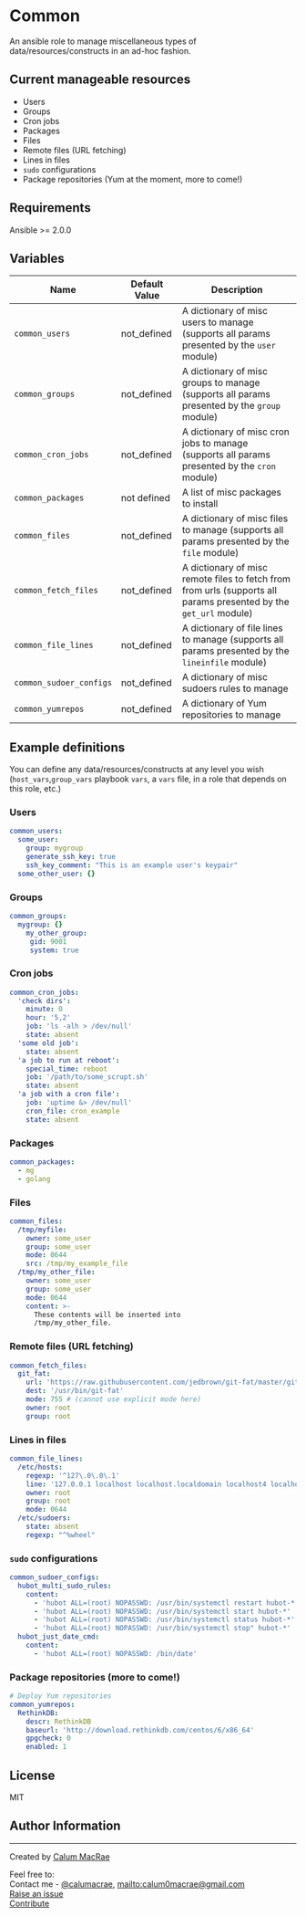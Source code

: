 Common
======
An ansible role to manage miscellaneous types of data/resources/constructs in an ad-hoc fashion.

Current manageable resources
----------------------------
- Users
- Groups
- Cron jobs
- Packages 
- Files
- Remote files (URL fetching)
- Lines in files
- `sudo` configurations
- Package repositories (Yum at the moment, more to come!)

Requirements
------------
Ansible >= 2.0.0

Variables
---------
|     Name     |     Default Value    |    Description     |
|---------------------------|-----------------------|------------------------------------|
| `common_users` | not_defined | A dictionary of misc users to manage (supports all params presented by the `user` module) |
| `common_groups` | not_defined | A dictionary of misc groups to manage (supports all params presented by the `group` module) |
| `common_cron_jobs` | not_defined | A dictionary of misc cron jobs to manage (supports all params presented by the `cron` module) |
| `common_packages` | not defined | A list of misc packages to install |
| `common_files` | not_defined | A dictionary of misc files to manage (supports all params presented by the `file` module) |
| `common_fetch_files` | not_defined | A dictionary of misc remote files to fetch from from urls (supports all params presented by the `get_url` module) |
| `common_file_lines` | not_defined | A dictionary of file lines to manage (supports all params presented by the `lineinfile` module) |
| `common_sudoer_configs` | not_defined | A dictionary of misc sudoers rules to manage |
| `common_yumrepos` | not_defined | A dictionary of Yum repositories to manage |


Example definitions
----------------
You can define any data/resources/constructs at any level you wish (`host_vars`,`group_vars` playbook `vars`, a `vars` file, in a role that depends on this role, etc.)

### Users
``` yaml
common_users:
  some_user:
    group: mygroup
    generate_ssh_key: true
    ssh_key_comment: "This is an example user's keypair"
  some_other_user: {}
```

### Groups
``` yaml
common_groups:
  mygroup: {}
    my_other_group:
     gid: 9001
     system: true
```

### Cron jobs
``` yaml
common_cron_jobs:
  'check dirs':
    minute: 0
    hour: '5,2'
    job: 'ls -alh > /dev/null'
    state: absent
  'some old job':
    state: absent
  'a job to run at reboot':
    special_time: reboot
    job: '/path/to/some_scrupt.sh'
    state: absent
  'a job with a cron file':
    job: 'uptime &> /dev/null'
    cron_file: cron_example
    state: absent
```

### Packages
``` yaml
common_packages:
  - mg
  - golang
```

### Files
``` yaml
common_files:
  /tmp/myfile:
    owner: some_user
    group: some_user
    mode: 0644
    src: /tmp/my_example_file
  /tmp/my_other_file:
    owner: some_user
    group: some_user
    mode: 0644
    content: >-
      These contents will be inserted into
      /tmp/my_other_file.
```

### Remote files (URL fetching)
``` yaml
common_fetch_files:
  git_fat:
    url: 'https://raw.githubusercontent.com/jedbrown/git-fat/master/git-fat'
    dest: '/usr/bin/git-fat'
    mode: 755 # (cannot use explicit mode here)
    owner: root
    group: root
```

### Lines in files
``` yaml
common_file_lines:
  /etc/hosts:
    regexp: '^127\.0\.0\.1'
    line: '127.0.0.1 localhost localhost.localdomain localhost4 localhost4.localdomain4'
    owner: root
    group: root
    mode: 0644
  /etc/sudoers:
    state: absent
    regexp: "^%wheel"
```

### `sudo` configurations
``` yaml
common_sudoer_configs:
  hubot_multi_sudo_rules:
    content:
      - 'hubot ALL=(root) NOPASSWD: /usr/bin/systemctl restart hubot-*'
      - 'hubot ALL=(root) NOPASSWD: /usr/bin/systemctl start hubot-*'
      - 'hubot ALL=(root) NOPASSWD: /usr/bin/systemctl status hubot-*'
      - 'hubot ALL=(root) NOPASSWD: /usr/bin/systemctl stop" hubot-*'
  hubot_just_date_cmd:
    content:
      - 'hubot ALL=(root) NOPASSWD: /bin/date'
```

### Package repositories (more to come!)
``` yaml
# Deploy Yum repositories
common_yumrepos:
  RethinkDB:
    descr: RethinkDB
    baseurl: 'http://download.rethinkdb.com/centos/6/x86_64'
    gpgcheck: 0
    enabled: 1
```

License
-------
MIT

Author Information
------------------
------------------
Created by [Calum MacRae](http://cmacr.ae)

Feel free to:  
Contact me - [@calumacrae](https://twitter.com/calumacrae), [mailto:calum0macrae@gmail.com](calum0macrae@gmail.com)  
[Raise an issue](https://github.com/cmacrae/ansible-common/issues)  
[Contribute](https://github.com/cmacrae/ansible-common/pulls)  
